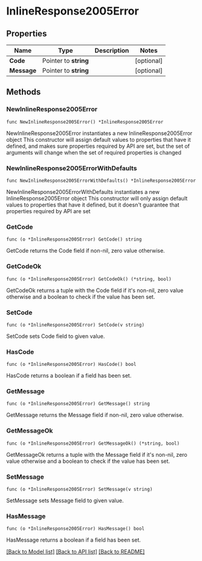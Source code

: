 # InlineResponse2005Error

## Properties

Name | Type | Description | Notes
------------ | ------------- | ------------- | -------------
**Code** | Pointer to **string** |  | [optional] 
**Message** | Pointer to **string** |  | [optional] 

## Methods

### NewInlineResponse2005Error

`func NewInlineResponse2005Error() *InlineResponse2005Error`

NewInlineResponse2005Error instantiates a new InlineResponse2005Error object
This constructor will assign default values to properties that have it defined,
and makes sure properties required by API are set, but the set of arguments
will change when the set of required properties is changed

### NewInlineResponse2005ErrorWithDefaults

`func NewInlineResponse2005ErrorWithDefaults() *InlineResponse2005Error`

NewInlineResponse2005ErrorWithDefaults instantiates a new InlineResponse2005Error object
This constructor will only assign default values to properties that have it defined,
but it doesn't guarantee that properties required by API are set

### GetCode

`func (o *InlineResponse2005Error) GetCode() string`

GetCode returns the Code field if non-nil, zero value otherwise.

### GetCodeOk

`func (o *InlineResponse2005Error) GetCodeOk() (*string, bool)`

GetCodeOk returns a tuple with the Code field if it's non-nil, zero value otherwise
and a boolean to check if the value has been set.

### SetCode

`func (o *InlineResponse2005Error) SetCode(v string)`

SetCode sets Code field to given value.

### HasCode

`func (o *InlineResponse2005Error) HasCode() bool`

HasCode returns a boolean if a field has been set.

### GetMessage

`func (o *InlineResponse2005Error) GetMessage() string`

GetMessage returns the Message field if non-nil, zero value otherwise.

### GetMessageOk

`func (o *InlineResponse2005Error) GetMessageOk() (*string, bool)`

GetMessageOk returns a tuple with the Message field if it's non-nil, zero value otherwise
and a boolean to check if the value has been set.

### SetMessage

`func (o *InlineResponse2005Error) SetMessage(v string)`

SetMessage sets Message field to given value.

### HasMessage

`func (o *InlineResponse2005Error) HasMessage() bool`

HasMessage returns a boolean if a field has been set.


[[Back to Model list]](../README.md#documentation-for-models) [[Back to API list]](../README.md#documentation-for-api-endpoints) [[Back to README]](../README.md)


